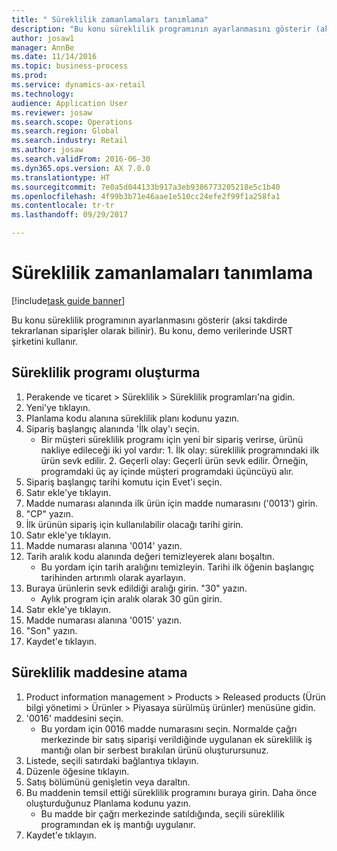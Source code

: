 ```yaml
--- 
title: " Süreklilik zamanlamaları tanımlama"
description: "Bu konu süreklilik programının ayarlanmasını gösterir (aksi takdirde tekrarlanan siparişler olarak bilinir)."
author: josaw1
manager: AnnBe
ms.date: 11/14/2016
ms.topic: business-process
ms.prod: 
ms.service: dynamics-ax-retail
ms.technology: 
audience: Application User
ms.reviewer: josaw
ms.search.scope: Operations
ms.search.region: Global
ms.search.industry: Retail
ms.author: josaw
ms.search.validFrom: 2016-06-30
ms.dyn365.ops.version: AX 7.0.0
ms.translationtype: HT
ms.sourcegitcommit: 7e0a5d044133b917a3eb9386773205218e5c1b40
ms.openlocfilehash: 4f99b3b71e46aae1e510cc24efe2f99f1a258fa1
ms.contentlocale: tr-tr
ms.lasthandoff: 09/29/2017

---
```

# <a name="define-continuity-schedules"></a> Süreklilik zamanlamaları tanımlama

[!include[task guide banner](../includes/task-guide-banner.md)]

Bu konu süreklilik programının ayarlanmasını gösterir (aksi takdirde tekrarlanan siparişler olarak bilinir). Bu konu, demo verilerinde USRT şirketini kullanır.


## <a name="create-continuity-program"></a>Süreklilik programı oluşturma
1. Perakende ve ticaret > Süreklilik > Süreklilik programları'na gidin.
2. Yeni'ye tıklayın.
3. Planlama kodu alanına süreklilik planı kodunu yazın.
4. Sipariş başlangıç alanında 'İlk olay'ı seçin.
    * Bir müşteri süreklilik programı için yeni bir sipariş verirse, ürünü nakliye edileceği iki yol vardır:  1. İlk olay: süreklilik programındaki ilk ürün sevk edilir.  2. Geçerli olay: Geçerli ürün sevk edilir. Örneğin, programdaki üç ay içinde müşteri programdaki üçüncüyü alır.  
5. Sipariş başlangıç tarihi komutu için Evet'i seçin.
6. Satır ekle'ye tıklayın.
7. Madde numarası alanında ilk ürün için madde numarasını ('0013') girin.
8. "CP" yazın.
9. İlk ürünün sipariş için kullanılabilir olacağı tarihi girin.
10. Satır ekle'ye tıklayın.
11. Madde numarası alanına '0014' yazın.
12. Tarih aralık kodu alanında değeri temizleyerek alanı boşaltın.
    * Bu yordam için tarih aralığını temizleyin. Tarihi ilk öğenin başlangıç tarihinden artırımlı olarak ayarlayın.  
13. Buraya ürünlerin sevk edildiği aralığı girin. "30" yazın.
    * Aylık program için aralık olarak 30 gün girin.  
14. Satır ekle'ye tıklayın.
15. Madde numarası alanına '0015' yazın.
16. "Son" yazın.
17. Kaydet'e tıklayın.

## <a name="assign-to-continuity-item"></a>Süreklilik maddesine atama
1. Product information management > Products > Released products (Ürün bilgi yönetimi > Ürünler > Piyasaya sürülmüş ürünler) menüsüne gidin.
2. '0016' maddesini seçin.
    * Bu yordam için 0016 madde numarasını seçin. Normalde çağrı merkezinde bir satış siparişi verildiğinde uygulanan ek süreklilik iş mantığı olan bir serbest bırakılan ürünü oluşturursunuz.  
3. Listede, seçili satırdaki bağlantıya tıklayın.
4. Düzenle öğesine tıklayın.
5. Satış bölümünü genişletin veya daraltın.
6. Bu maddenin temsil ettiği süreklilik programını buraya girin. Daha önce oluşturduğunuz Planlama kodunu yazın.
    * Bu madde bir çağrı merkezinde satıldığında, seçili süreklilik programından ek iş mantığı uygulanır.  
7. Kaydet'e tıklayın.


